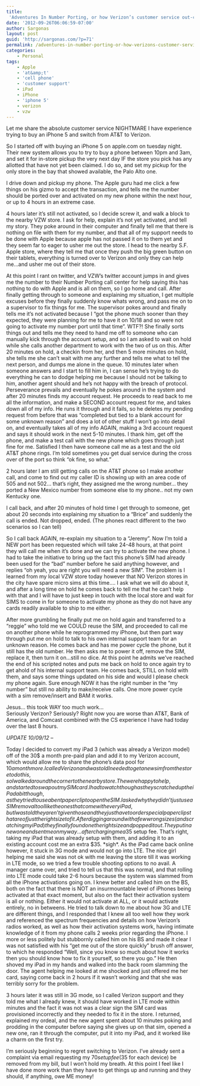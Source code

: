 ```yaml
---
title:
 'Adventures In Number Porting, or how Verizon’s customer service out-crapped AT&#038;Ts'
date: '2012-09-26T06:06:59-07:00'
author: Sargonas
layout: post
guid: 'http://sargonas.com/?p=71'
permalink: /adventures-in-number-porting-or-how-verizons-customer-service-out-crapped-atts/
categories:
    - Personal
tags:
    - Apple
    - 'at&amp;t'
    - 'cell phone'
    - 'customer support'
    - iPad
    - iPhone
    - 'iphone 5'
    - verizon
    - vzw
---
```


<div class="entry">Let me share the absolute customer service NIGHTMARE I have experience trying to buy an iPhone 5 and switch from AT&amp;T to Verizon.

So I started off with buying an iPhone 5 on apple.com on tuesday night. Their new system allows you to try to buy a phone between 10pm and 3am, and set it for in-store pickup the very next day IF the store you pick has any allotted that have not yet been claimed. I do so, and set my pickup for the only store in the bay that showed available, the Palo Alto one.

I drive down and pickup my phone. The Apple guru had me click a few things on his gizmo to accept the transaction, and tells me the number should be ported over and activated on my new phone within the next hour, or up to 4 hours in an extreme case.

4 hours later it’s still not activated, so I decide screw it, and walk a block to the nearby VZW store. I ask for help, explain it’s not yet activated, and tell my story. They poke around in their computer and finally tell me that there is nothing on file with them for my number, and that all of my support needs to be done with Apple because apple has not passed it on to them yet and they seem far to eager to usher me out the store. I head to the nearby S.F. Apple store, where they tell me that once they push the big green button on their tablets, everything is turned over to Verizon and only they can help me…and usher me out of their store.

At this point I rant on twitter, and VZW’s twitter account jumps in and gives me the number to their Number Porting call center for help saying this has nothing to do with Apple and is all on them, so I go home and call. After finally getting through to someone and explaining my situation, I get multiple excuses before they finally suddenly know whats wrong, and pass me on to a supervisor to fix things for me. The supervisor pokes around and finally tells me it’s not activated because I “got the phone much sooner than they expected, they were planning for me to have it on 10/18 and so were not going to activate my number port until that time”. WTF?! She finally sorts things out and tells me they need to hand me off to someone who can manually kick through the account setup, and so I am asked to wait on hold while she calls another department to work with the two of us on this. After 20 minutes on hold, a checkin from her, and then 5 more minutes on hold, she tells me she can’t wait with me any further and tells me what to tell the next person, and dumps me alone in the queue. 10 minutes later when someone answers and I start to fill him in, I can sense he’s trying to do everything he can to dodge helping me because I should not be talking to him, another agent should and he’s not happy with the breach of protocol. Perseverance prevails and eventually he pokes around in the system and after 20 minutes finds my account request. He proceeds to read back to me all the information, and make a SECOND account request for me, and takes down all of my info. He runs it through and it fails, so he deletes my pending request from before that was “completed but tied to a blank account for some unknown reason” and does a lot of other stuff I won’t go into detail on, and eventually takes all of my info AGAIN, making a 3rd account request and says it should work in the next 5-10 minutes. I thank him, get off the phone, and make a test call with the new phone which goes through just fine for me. Satisfied I then have someone call me as a test and the old AT&amp;T phone rings. I’m told sometimes you get dual service during the cross over of the port so think “ok fine, so what.”

2 hours later I am still getting calls on the AT&amp;T phone so I make another call, and come to find out my caller ID is showing up with an area code of 505 and not 502… that’s right, they assigned me the wrong number… they ported a New Mexico number from someone else to my phone.. not my own Kentucky one.

I call back, and after 20 minutes of hold time I get through to someone, get about 20 seconds into explaining my situation to a “Brice” and suddenly the call is ended. Not dropped, ended. (The phones react different to the two scenarios so I can tell)

So I call back AGAIN, re-explain my situation to a “Jeremy”. Now I’m told a NEW port has been requested which will take 24-48 hours, at that point they will call me when it’s done and we can try to activate the new phone. I had to take the initiative to bring up the fact this phone’s SIM had already been used for the “bad” number before he said anything however, and replies “oh yeah, you are right you will need a new SIM”. The problem is I learned from my local VZW store today however that NO Verizon stores in the city have spare micro sims at this time…. I ask what we will do about it, and after a long time on hold he comes back to tell me that he can’t help with that and I will have to just keep in touch with the local store and wait for SIMS to come in for someone to activate my phone as they do not have any cards readily available to ship to me either.

After more grumbling he finally put me on hold again and transferred to a “reggie” who told me we COULD reuse the SIM, and proceeded to call me on another phone while he reprogrammed my iPhone, but then part way through put me on hold to talk to his own internal support team for an unknown reason. He comes back and has me power cycle the phone, but it still has the old number. He then asks me to power it off, remove the SIM, replace it, then turn it on…still no dice. At this point he admits we’ve reached the end of his scripted notes and puts me back on hold to once again try to get ahold of his internal support team. He comes back, STILL on hold with them, and says some things updated on his side and would I please check my phone again. Sure enough NOW it has the right number in the “my number” but still no ability to make/receive calls. One more power cycle with a sim remove/insert and BAM it works.

Jesus… this took WAY too much work…  
Seriously Verizon? Seriously? Right now you are worse than AT&amp;T, Bank of America, and Comcast combined with the CS experience I have had today over the last 8 hours.

*UPDATE 10/09/12 –*

Today I decided to convert my iPad 3 (which was already a Verizon model) off of the 30$ a month pre-paid plan and add it to my Verizon account, which would allow me to share the phone’s data pool for $10 a month more. I called Verizon and was told I needed to get a new sim from the store to do this, so I walked around the corner to the nearby store. The were happy to help, and started to swap out my SIM card. I had to watch though as they scratched up the iPad a bit though, as they tried to use a bent paperclip to open the SIM. I asked why they didn’t just use a SIM removal tool like the ones that come with every iPad, but I was told they aren’t given those and they just have to order special paperclips that are of just the right size to fit. After digging around with a few wrong sizes (and scratching my iPad) they finally found one the right size and popped it out. They put in a new one and sent me on my way… after charging me a 35$ setup fee. That’s right, taking my iPad that was already setup with them, and adding it to an existing account cost me an extra $35. \*sigh\*. As the iPad came back online however, it stuck in 3G mode and would not go into LTE. The nice girl helping me said she was not ok with me leaving the store till it was working in LTE mode, so we tried a few trouble shooting options to no avail. A manager came over, and tried to tell us that this was normal, and that rolling into LTE mode could take 2-6 hours because the system was slammed from all the iPhone activations going on. I knew better and called him on the BS, both on the fact that there is NOT an insurmountable level of iPhones being activated at that exact moment, but also on the fact their activation system is all or nothing. Either it would not activate at ALL, or it would activate entirely, no in betweens. He tried to talk down to me about how 3G and LTE are different things, and I responded that I knew all too well how they work and referenced the spectrum frequencies and details on how Verizon’s radios worked, as well as how their activation systems work, having intimate knowledge of it from my phone calls 2 weeks prior regarding the iPhone. I more or less politely but stubbornly called him on his BS and made it clear I was not satisfied with his “get me out of the store quickly” brush off answer, to which he responded “Well, since you know so much about how it works then you should know how to fix it yourself, so there you go.” He then shoved my iPad in my hands and walked into the back room slamming the door. The agent helping me looked at me shocked and just offered me her card, saying come back in 2 hours if it wasn’t working and that she was terribly sorry for the problem.

3 hours later it was still in 3G mode, so I called Verizon support and they told me what I already knew, it should have worked in LTE mode within minutes and the fact it was not was a clear sign the SIM card was provisioned incorrectly and they needed to fix it in the store. I returned, explained my ordeal, and the new agent spent about 10 minutes poking and prodding in the computer before saying she gives up on that sim, opened a new one, ran it through the computer, put it into my iPad, and it worked like a charm on the first try.

I’m seriously beginning to regret switching to Verizon. I’ve already sent a complaint via email requesting my $70 setup fee (35$ for each device) be removed from my bill, but I won’t hold my breath. At this point I feel like I have done more work than they have to get things up and running and they should, if anything, owe ME money!

</div>